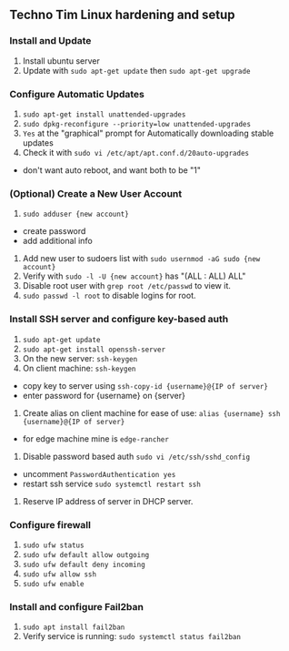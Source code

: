 ## Techno Tim Linux hardening and setup

### Install and Update
1. Install ubuntu server
1. Update with `sudo apt-get update` then `sudo apt-get upgrade`

### Configure Automatic Updates
1. `sudo apt-get install unattended-upgrades`
1. `sudo dpkg-reconfigure --priority=low unattended-upgrades`
1. `Yes` at the "graphical" prompt for Automatically downloading stable updates
1. Check it with `sudo vi /etc/apt/apt.conf.d/20auto-upgrades`
  * don't want auto reboot, and want both to be "1"

### (Optional) Create a New User Account
1. `sudo adduser {new account}`
  * create password
  * add additional info
1. Add new user to sudoers list with `sudo usernmod -aG sudo {new account}`
1. Verify with `sudo -l -U {new account}` has "(ALL : ALL) ALL"
1. Disable root user with `grep root /etc/passwd` to view it.
1. `sudo passwd -l root` to disable logins for root.

### Install SSH server and configure key-based auth
1. `sudo apt-get update`
1. `sudo apt-get install openssh-server`
1. On the new server: `ssh-keygen`
1. On client machine: `ssh-keygen`
  * copy key to server using `ssh-copy-id {username}@{IP of server}`
  * enter password for {username} on {server}
1. Create alias on client machine for ease of use: `alias {username} ssh {username}@{IP of server}`
  * for edge machine mine is `edge-rancher`
1. Disable password based auth `sudo vi /etc/ssh/sshd_config`
  * uncomment `PasswordAuthentication yes`
  * restart ssh service `sudo systemctl restart ssh`
1. Reserve IP address of server in DHCP server.

### Configure firewall
1. `sudo ufw status`
1. `sudo ufw default allow outgoing`
1. `sudo ufw default deny incoming`
1. `sudo ufw allow ssh`
1. `sudo ufw enable`

### Install and configure Fail2ban
1. `sudo apt install fail2ban`
1. Verify service is running: `sudo systemctl status fail2ban`
